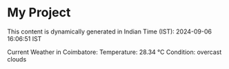 # My Project

This content is dynamically generated in Indian Time (IST): 2024-09-06 16:06:51 IST


Current Weather in Coimbatore:
Temperature: 28.34 °C
Condition: overcast clouds
